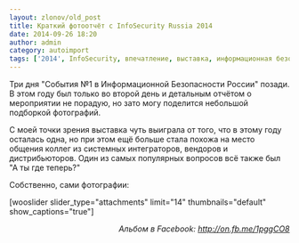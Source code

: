 ```yaml
---
layout: zlonov/old_post
title: Краткий фотоотчёт с InfoSecurity Russia 2014
date: 2014-09-26 18:20
author: admin
category: autoimport
tags: ['2014', InfoSecurity, впечатление, выставка, информационная безопасность, мероприятие, фотоотчёт]
---
```

Три дня "События №1 в Информационной Безопасности России" позади. В этом году был только во второй день и детальным отчётом о мероприятии не порадую, но зато могу поделится небольшой подборкой фотографий.

С моей точки зрения выставка чуть выиграла от того, что в этому году осталась одна, но при этом ещё больше стала похожа на место общения коллег из системных интеграторов, вендоров и дистрибьюторов. Один из самых популярных вопросов всё также был "А ты где теперь?"

Собственно, сами фотографии:

[wooslider slider_type="attachments" limit="14" thumbnails="default" show_captions="true"]
<p style="text-align: right;"><em>Альбом в Facebook: <a title="http://on.fb.me/1pggCO8" href="http://on.fb.me/1pggCO8" target="_blank">http://on.fb.me/1pggCO8</a></em>
